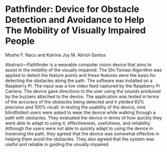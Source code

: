 # Pathfinder: Device for Obstacle Detection and Avoidance to Help The Mobility of Visually Impaired People

Moshe F. Nacu and Katrina Joy M. Abriol-Santos

Abstract—Pathfinder is a wearable computer vision device that aims to assist in the mobility of the visually impaired. The Shi-Tomasi Algorithm was applied to detect the feature points and these features were the basis for detecting the obstacles along the path. The software was installed on a Raspberry Pi. The input was a live video feed captured by the Raspberry Pi Camera. The device gave directions to the user using the sounds produced by the buzzers attached to the device. The application was tested in terms of the accuracy of the obstacles being detected and it yielded 83% precision and 100% recall. In testing the usability of the device, nine blindfolded users were asked to wear the device while walking through a path with obstacles. They evaluated the device in terms of how quickly they were able to adapt to using it, effectiveness, usefulness, and reliability. Although the users were not able to quickly adapt to using the device in traversing the path, they agreed that the device was somewhat effective in helping them avoid the obstacles. They also agreed that the system was useful and reliable in guiding the visually impaired.
